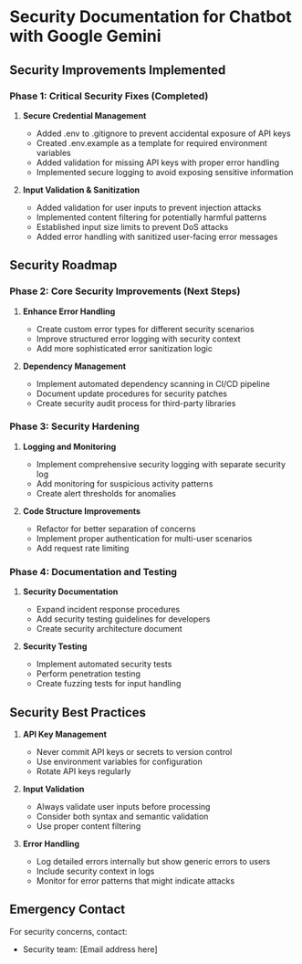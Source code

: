 # Security Documentation for Chatbot with Google Gemini

## Security Improvements Implemented

### Phase 1: Critical Security Fixes (Completed)

1. **Secure Credential Management**
   - Added .env to .gitignore to prevent accidental exposure of API keys
   - Created .env.example as a template for required environment variables
   - Added validation for missing API keys with proper error handling
   - Implemented secure logging to avoid exposing sensitive information

2. **Input Validation & Sanitization**
   - Added validation for user inputs to prevent injection attacks
   - Implemented content filtering for potentially harmful patterns
   - Established input size limits to prevent DoS attacks
   - Added error handling with sanitized user-facing error messages


## Security Roadmap

### Phase 2: Core Security Improvements (Next Steps)

1. **Enhance Error Handling**
   - Create custom error types for different security scenarios
   - Improve structured error logging with security context
   - Add more sophisticated error sanitization logic

2. **Dependency Management**
   - Implement automated dependency scanning in CI/CD pipeline
   - Document update procedures for security patches
   - Create security audit process for third-party libraries

### Phase 3: Security Hardening

1. **Logging and Monitoring**
   - Implement comprehensive security logging with separate security log
   - Add monitoring for suspicious activity patterns
   - Create alert thresholds for anomalies

2. **Code Structure Improvements**
   - Refactor for better separation of concerns
   - Implement proper authentication for multi-user scenarios
   - Add request rate limiting

### Phase 4: Documentation and Testing

1. **Security Documentation**
   - Expand incident response procedures
   - Add security testing guidelines for developers
   - Create security architecture document

2. **Security Testing**
   - Implement automated security tests
   - Perform penetration testing
   - Create fuzzing tests for input handling

## Security Best Practices

1. **API Key Management**
   - Never commit API keys or secrets to version control
   - Use environment variables for configuration
   - Rotate API keys regularly

2. **Input Validation**
   - Always validate user inputs before processing
   - Consider both syntax and semantic validation
   - Use proper content filtering

3. **Error Handling**
   - Log detailed errors internally but show generic errors to users
   - Include security context in logs
   - Monitor for error patterns that might indicate attacks

## Emergency Contact

For security concerns, contact:
- Security team: [Email address here]
